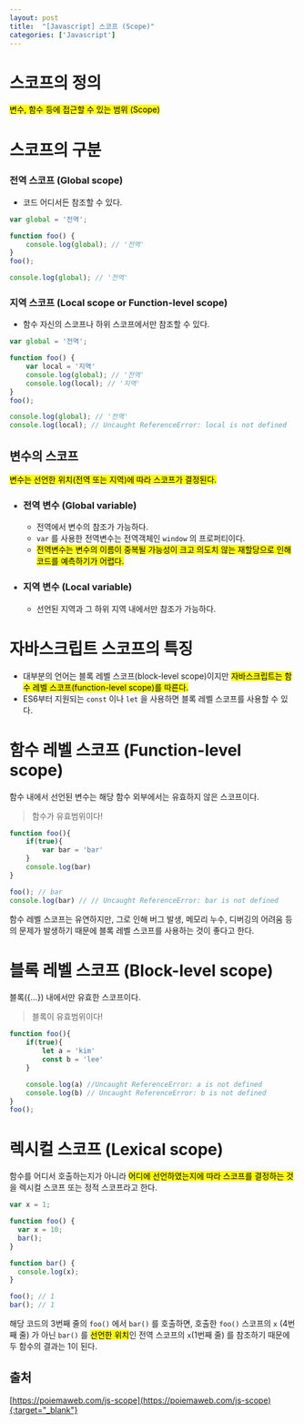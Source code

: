 ```yaml
---
layout: post
title:  "[Javascript] 스코프 (Scope)"
categories: ['Javascript']
---
```


# 스코프의 정의

<mark>변수, 함수 등에 접근할 수 있는 범위 (Scope)</mark>

# 스코프의 구분

### 전역 스코프 (Global scope)

* 코드 어디서든 참조할 수 있다.

```js
var global = '전역';

function foo() {
    console.log(global); // '전역'
}
foo();

console.log(global); // '전역'
```

### 지역 스코프 (Local scope or Function-level scope)

* 함수 자신의 스코프나 하위 스코프에서만 참조할 수 있다.

```js
var global = '전역';

function foo() {
    var local = '지역'
    console.log(global); // '전역'
    console.log(local); // '지역'
}
foo();

console.log(global); // '전역'
console.log(local); // Uncaught ReferenceError: local is not defined
```


## 변수의 스코프

<mark>변수는 선언한 위치(전역 또는 지역)에 따라 스코프가 결정된다.</mark>

* ### 전역 변수 (Global variable)

    * 전역에서 변수의 참조가 가능하다.
    * `var` 를 사용한 전역변수는 전역객체인 `window` 의 프로퍼티이다.
    * <mark>전역변수는 변수의 이름이 중복될 가능성이 크고 의도치 않는 재할당으로 인해 코드를 예측하기가 어렵다.</mark>

* ### 지역 변수 (Local variable)

    * 선언된 지역과 그 하위 지역 내에서만 참조가 가능하다.


# 자바스크립트 스코프의 특징

* 대부분의 언어는 블록 레벨 스코프(block-level scope)이지만 <mark>자바스크립트는 함수 레벨 스코프(function-level scope)를 따른다.</mark>
* ES6부터 지원되는 `const` 이나 `let` 을 사용하면 블록 레벨 스코프를 사용할 수 있다.


# 함수 레벨 스코프 (Function-level scope)

함수 내에서 선언된 변수는 해당 함수 외부에서는 유효하지 않은 스코프이다.

> 함수가 유효범위이다!

```js
function foo(){
    if(true){
        var bar = 'bar'
    }
    console.log(bar)
}

foo(); // bar
console.log(bar) // // Uncaught ReferenceError: bar is not defined
```
함수 레벨 스코프는 유연하지만, 그로 인해 버그 발생, 메모리 누수, 디버깅의 어려움 등의 문제가 발생하기 때문에 블록 레벨 스코프를 사용하는 것이 좋다고 한다.

# 블록 레벨 스코프 (Block-level scope)

블록({…}) 내에서만 유효한 스코프이다.

> 블록이 유효범위이다!

```js
function foo(){
    if(true){
        let a = 'kim'
        const b = 'lee'
    }

    console.log(a) //Uncaught ReferenceError: a is not defined
    console.log(b) // Uncaught ReferenceError: b is not defined
}
foo();
```

# 렉시컬 스코프 (Lexical scope)

함수를 어디서 호출하는지가 아니라 <mark>어디에 선언하였는지에 따라 스코프를 결정하는 것</mark>을 렉시컬 스코프 또는 정적 스코프라고 한다.

```js
var x = 1;

function foo() {
  var x = 10;
  bar();
}

function bar() {
  console.log(x);
}

foo(); // 1
bar(); // 1
```

해당 코드의 3번째 줄의 `foo()` 에서 `bar()` 를 호출하면, 호출한 `foo()` 스코프의 `x` (4번째 줄) 가 아닌 `bar()` 를 <mark>선언한 위치</mark>인 
전역 스코프의 `x`(1번째 줄) 를 참조하기 때문에 두 함수의 결과는 1이 된다.


## 출처 

[https://poiemaweb.com/js-scope](https://poiemaweb.com/js-scope){:target="_blank"}





